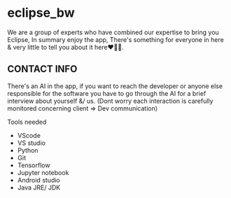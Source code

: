 # eclipse_bw

We are a group of experts who have combined our expertise to bring you Eclipse, In summary enjoy the app, There's something for everyone in here & very little to tell you about it here❤️‍🔥🚀.


## CONTACT INFO
There's an AI in the app, if you want to reach the developer or anyone else responsible for the software
you have to go through the AI for a  brief interview about yourself &/ us. (Dont worry each interaction is carefully monitored concerning client => Dev communication)

Tools needed

- VScode
- VS studio
- Python
- Git
- Tensorflow
- Jupyter notebook
- Android studio
- Java JRE/ JDK